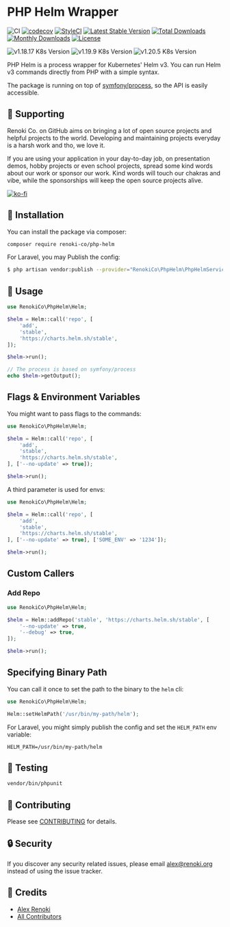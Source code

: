 PHP Helm Wrapper
================

![CI](https://github.com/renoki-co/php-helm/workflows/CI/badge.svg?branch=master)
[![codecov](https://codecov.io/gh/renoki-co/php-helm/branch/master/graph/badge.svg)](https://codecov.io/gh/renoki-co/php-helm/branch/master)
[![StyleCI](https://github.styleci.io/repos/323445250/shield?branch=master)](https://github.styleci.io/repos/323445250)
[![Latest Stable Version](https://poser.pugx.org/renoki-co/php-helm/v/stable)](https://packagist.org/packages/renoki-co/php-helm)
[![Total Downloads](https://poser.pugx.org/renoki-co/php-helm/downloads)](https://packagist.org/packages/renoki-co/php-helm)
[![Monthly Downloads](https://poser.pugx.org/renoki-co/php-helm/d/monthly)](https://packagist.org/packages/renoki-co/php-helm)
[![License](https://poser.pugx.org/renoki-co/php-helm/license)](https://packagist.org/packages/renoki-co/php-helm)

![v1.18.17 K8s Version](https://img.shields.io/badge/K8s%20v1.18.17-Ready-%23326ce5?colorA=306CE8&colorB=green)
![v1.19.9 K8s Version](https://img.shields.io/badge/K8s%20v1.19.9-Ready-%23326ce5?colorA=306CE8&colorB=green)
![v1.20.5 K8s Version](https://img.shields.io/badge/K8s%20v1.20.5-Ready-%23326ce5?colorA=306CE8&colorB=green)

PHP Helm is a process wrapper for Kubernetes' Helm v3. You can run Helm v3 commands directly from PHP with a simple syntax.

The package is running on top of [symfony/process](https://symfony.com/doc/current/components/process.html), so the API is easily accessible.

## 🤝 Supporting

Renoki Co. on GitHub aims on bringing a lot of open source projects and helpful projects to the world. Developing and maintaining projects everyday is a harsh work and tho, we love it.

If you are using your application in your day-to-day job, on presentation demos, hobby projects or even school projects, spread some kind words about our work or sponsor our work. Kind words will touch our chakras and vibe, while the sponsorships will keep the open source projects alive.

[![ko-fi](https://www.ko-fi.com/img/githubbutton_sm.svg)](https://ko-fi.com/R6R42U8CL)

## 🚀 Installation

You can install the package via composer:

```bash
composer require renoki-co/php-helm
```

For Laravel, you may Publish the config:

```bash
$ php artisan vendor:publish --provider="RenokiCo\PhpHelm\PhpHelmServiceProvider" --tag="config"
```

## 🙌 Usage

```php
use RenokiCo\PhpHelm\Helm;

$helm = Helm::call('repo', [
    'add',
    'stable',
    'https://charts.helm.sh/stable',
]);

$helm->run();

// The process is based on symfony/process
echo $helm->getOutput();
```

## Flags & Environment Variables

You might want to pass flags to the commands:

```php
use RenokiCo\PhpHelm\Helm;

$helm = Helm::call('repo', [
    'add',
    'stable',
    'https://charts.helm.sh/stable',
], ['--no-update' => true]);

$helm->run();
```

A third parameter is used for envs:

```php
use RenokiCo\PhpHelm\Helm;

$helm = Helm::call('repo', [
    'add',
    'stable',
    'https://charts.helm.sh/stable',
], ['--no-update' => true], ['SOME_ENV' => '1234']);

$helm->run();
```

## Custom Callers

### Add Repo
```php
use RenokiCo\PhpHelm\Helm;

$helm = Helm::addRepo('stable', 'https://charts.helm.sh/stable', [
    '--no-update' => true,
    '--debug' => true,
]);

$helm->run();
```

## Specifying Binary Path

You can call it once to set the path to the binary to the `helm` cli:

```php
use RenokiCo\PhpHelm\Helm;

Helm::setHelmPath('/usr/bin/my-path/helm');
```

For Laravel, you might simply publish the config and set the `HELM_PATH` env variable:

```
HELM_PATH=/usr/bin/my-path/helm
```

## 🐛 Testing

``` bash
vendor/bin/phpunit
```

## 🤝 Contributing

Please see [CONTRIBUTING](CONTRIBUTING.md) for details.

## 🔒  Security

If you discover any security related issues, please email alex@renoki.org instead of using the issue tracker.

## 🎉 Credits

- [Alex Renoki](https://github.com/rennokki)
- [All Contributors](../../contributors)
